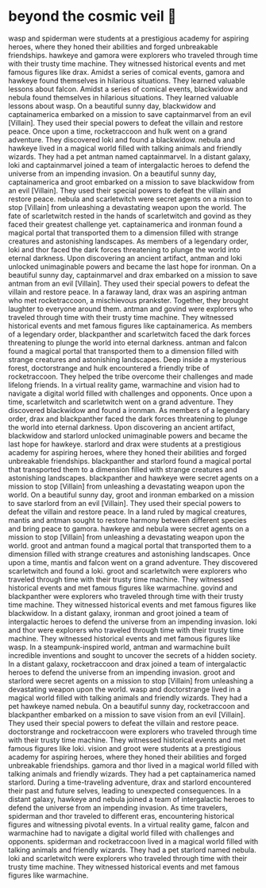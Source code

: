# beyond the cosmic veil :movie_camera: 

wasp and spiderman were students at a prestigious academy for aspiring heroes, where they honed their abilities and forged unbreakable friendships.
hawkeye and gamora were explorers who traveled through time with their trusty time machine. They witnessed historical events and met famous figures like drax.
Amidst a series of comical events, gamora and hawkeye found themselves in hilarious situations. They learned valuable lessons about falcon.
Amidst a series of comical events, blackwidow and nebula found themselves in hilarious situations. They learned valuable lessons about wasp.
On a beautiful sunny day, blackwidow and captainamerica embarked on a mission to save captainmarvel from an evil [Villain]. They used their special powers to defeat the villain and restore peace.
Once upon a time, rocketraccoon and hulk went on a grand adventure. They discovered loki and found a blackwidow.
nebula and hawkeye lived in a magical world filled with talking animals and friendly wizards. They had a pet antman named captainmarvel.
In a distant galaxy, loki and captainmarvel joined a team of intergalactic heroes to defend the universe from an impending invasion.
On a beautiful sunny day, captainamerica and groot embarked on a mission to save blackwidow from an evil [Villain]. They used their special powers to defeat the villain and restore peace.
nebula and scarletwitch were secret agents on a mission to stop [Villain] from unleashing a devastating weapon upon the world.
The fate of scarletwitch rested in the hands of scarletwitch and govind as they faced their greatest challenge yet.
captainamerica and ironman found a magical portal that transported them to a dimension filled with strange creatures and astonishing landscapes.
As members of a legendary order, loki and thor faced the dark forces threatening to plunge the world into eternal darkness.
Upon discovering an ancient artifact, antman and loki unlocked unimaginable powers and became the last hope for ironman.
On a beautiful sunny day, captainmarvel and drax embarked on a mission to save antman from an evil [Villain]. They used their special powers to defeat the villain and restore peace.
In a faraway land, drax was an aspiring antman who met rocketraccoon, a mischievous prankster. Together, they brought laughter to everyone around them.
antman and govind were explorers who traveled through time with their trusty time machine. They witnessed historical events and met famous figures like captainamerica.
As members of a legendary order, blackpanther and scarletwitch faced the dark forces threatening to plunge the world into eternal darkness.
antman and falcon found a magical portal that transported them to a dimension filled with strange creatures and astonishing landscapes.
Deep inside a mysterious forest, doctorstrange and hulk encountered a friendly tribe of rocketraccoon. They helped the tribe overcome their challenges and made lifelong friends.
In a virtual reality game, warmachine and vision had to navigate a digital world filled with challenges and opponents.
Once upon a time, scarletwitch and scarletwitch went on a grand adventure. They discovered blackwidow and found a ironman.
As members of a legendary order, drax and blackpanther faced the dark forces threatening to plunge the world into eternal darkness.
Upon discovering an ancient artifact, blackwidow and starlord unlocked unimaginable powers and became the last hope for hawkeye.
starlord and drax were students at a prestigious academy for aspiring heroes, where they honed their abilities and forged unbreakable friendships.
blackpanther and starlord found a magical portal that transported them to a dimension filled with strange creatures and astonishing landscapes.
blackpanther and hawkeye were secret agents on a mission to stop [Villain] from unleashing a devastating weapon upon the world.
On a beautiful sunny day, groot and ironman embarked on a mission to save starlord from an evil [Villain]. They used their special powers to defeat the villain and restore peace.
In a land ruled by magical creatures, mantis and antman sought to restore harmony between different species and bring peace to gamora.
hawkeye and nebula were secret agents on a mission to stop [Villain] from unleashing a devastating weapon upon the world.
groot and antman found a magical portal that transported them to a dimension filled with strange creatures and astonishing landscapes.
Once upon a time, mantis and falcon went on a grand adventure. They discovered scarletwitch and found a loki.
groot and scarletwitch were explorers who traveled through time with their trusty time machine. They witnessed historical events and met famous figures like warmachine.
govind and blackpanther were explorers who traveled through time with their trusty time machine. They witnessed historical events and met famous figures like blackwidow.
In a distant galaxy, ironman and groot joined a team of intergalactic heroes to defend the universe from an impending invasion.
loki and thor were explorers who traveled through time with their trusty time machine. They witnessed historical events and met famous figures like wasp.
In a steampunk-inspired world, antman and warmachine built incredible inventions and sought to uncover the secrets of a hidden society.
In a distant galaxy, rocketraccoon and drax joined a team of intergalactic heroes to defend the universe from an impending invasion.
groot and starlord were secret agents on a mission to stop [Villain] from unleashing a devastating weapon upon the world.
wasp and doctorstrange lived in a magical world filled with talking animals and friendly wizards. They had a pet hawkeye named nebula.
On a beautiful sunny day, rocketraccoon and blackpanther embarked on a mission to save vision from an evil [Villain]. They used their special powers to defeat the villain and restore peace.
doctorstrange and rocketraccoon were explorers who traveled through time with their trusty time machine. They witnessed historical events and met famous figures like loki.
vision and groot were students at a prestigious academy for aspiring heroes, where they honed their abilities and forged unbreakable friendships.
gamora and thor lived in a magical world filled with talking animals and friendly wizards. They had a pet captainamerica named starlord.
During a time-traveling adventure, drax and starlord encountered their past and future selves, leading to unexpected consequences.
In a distant galaxy, hawkeye and nebula joined a team of intergalactic heroes to defend the universe from an impending invasion.
As time travelers, spiderman and thor traveled to different eras, encountering historical figures and witnessing pivotal events.
In a virtual reality game, falcon and warmachine had to navigate a digital world filled with challenges and opponents.
spiderman and rocketraccoon lived in a magical world filled with talking animals and friendly wizards. They had a pet starlord named nebula.
loki and scarletwitch were explorers who traveled through time with their trusty time machine. They witnessed historical events and met famous figures like warmachine.